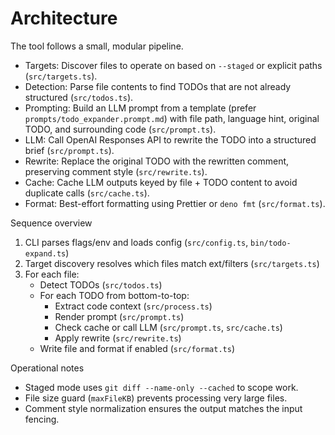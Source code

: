 # Architecture

The tool follows a small, modular pipeline.

- Targets: Discover files to operate on based on `--staged` or explicit paths (`src/targets.ts`).
- Detection: Parse file contents to find TODOs that are not already structured (`src/todos.ts`).
- Prompting: Build an LLM prompt from a template (prefer `prompts/todo_expander.prompt.md`) with file path, language hint, original TODO, and surrounding code (`src/prompt.ts`).
- LLM: Call OpenAI Responses API to rewrite the TODO into a structured brief (`src/prompt.ts`).
- Rewrite: Replace the original TODO with the rewritten comment, preserving comment style (`src/rewrite.ts`).
- Cache: Cache LLM outputs keyed by file + TODO content to avoid duplicate calls (`src/cache.ts`).
- Format: Best-effort formatting using Prettier or `deno fmt` (`src/format.ts`).

Sequence overview

1) CLI parses flags/env and loads config (`src/config.ts`, `bin/todo-expand.ts`)
2) Target discovery resolves which files match ext/filters (`src/targets.ts`)
3) For each file:
   - Detect TODOs (`src/todos.ts`)
   - For each TODO from bottom-to-top:
     - Extract code context (`src/process.ts`)
     - Render prompt (`src/prompt.ts`)
     - Check cache or call LLM (`src/prompt.ts`, `src/cache.ts`)
     - Apply rewrite (`src/rewrite.ts`)
   - Write file and format if enabled (`src/format.ts`)

Operational notes

- Staged mode uses `git diff --name-only --cached` to scope work.
- File size guard (`maxFileKB`) prevents processing very large files.
- Comment style normalization ensures the output matches the input fencing.

